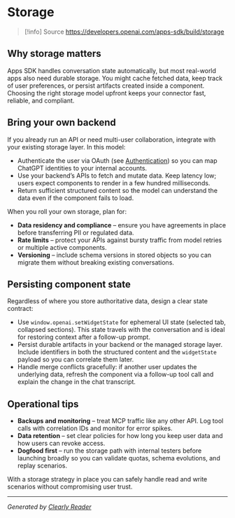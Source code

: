 # Storage

> [!info] Source
> https://developers.openai.com/apps-sdk/build/storage

## Why storage matters

Apps SDK handles conversation state automatically, but most real-world apps also need durable storage. You might cache fetched data, keep track of user preferences, or persist artifacts created inside a component. Choosing the right storage model upfront keeps your connector fast, reliable, and compliant.

## Bring your own backend

If you already run an API or need multi-user collaboration, integrate with your existing storage layer. In this model:

*   Authenticate the user via OAuth (see [Authentication](https://developers.openai.com/apps-sdk/build/auth)) so you can map ChatGPT identities to your internal accounts.
*   Use your backend’s APIs to fetch and mutate data. Keep latency low; users expect components to render in a few hundred milliseconds.
*   Return sufficient structured content so the model can understand the data even if the component fails to load.

When you roll your own storage, plan for:

*   **Data residency and compliance** – ensure you have agreements in place before transferring PII or regulated data.
*   **Rate limits** – protect your APIs against bursty traffic from model retries or multiple active components.
*   **Versioning** – include schema versions in stored objects so you can migrate them without breaking existing conversations.

## Persisting component state

Regardless of where you store authoritative data, design a clear state contract:

*   Use `window.openai.setWidgetState` for ephemeral UI state (selected tab, collapsed sections). This state travels with the conversation and is ideal for restoring context after a follow-up prompt.
*   Persist durable artifacts in your backend or the managed storage layer. Include identifiers in both the structured content and the `widgetState` payload so you can correlate them later.
*   Handle merge conflicts gracefully: if another user updates the underlying data, refresh the component via a follow-up tool call and explain the change in the chat transcript.

## Operational tips

*   **Backups and monitoring** – treat MCP traffic like any other API. Log tool calls with correlation IDs and monitor for error spikes.
*   **Data retention** – set clear policies for how long you keep user data and how users can revoke access.
*   **Dogfood first** – run the storage path with internal testers before launching broadly so you can validate quotas, schema evolutions, and replay scenarios.

With a storage strategy in place you can safely handle read and write scenarios without compromising user trust.

---
*Generated by [Clearly Reader](https://clearlyreader.com)*